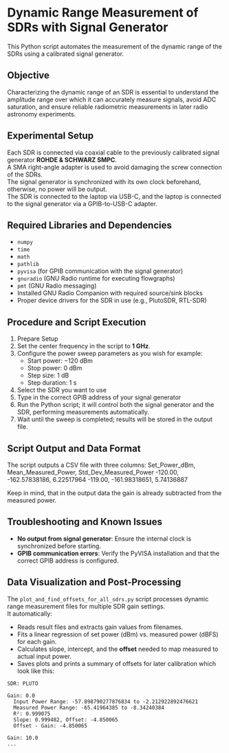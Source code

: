 # Dynamic Range Measurement of SDRs with Signal Generator

This Python script automates the measurement of the dynamic range of the SDRs using a calibrated signal generator.

## Objective
Characterizing the dynamic range of an SDR is essential to understand the amplitude range over which it can accurately measure signals, avoid ADC saturation, and ensure reliable radiometric measurements in later radio astronomy experiments.

## Experimental Setup
Each SDR is connected via coaxial cable to the previously calibrated signal generator **ROHDE & SCHWARZ SMPC**.  
A SMA right-angle adapter is used to avoid damaging the screw connection of the SDRs.  
The signal generator is synchronized with its own clock beforehand, otherwise, no power will be output.  
The SDR is connected to the laptop via USB-C, and the laptop is connected to the signal generator via a GPIB-to-USB-C adapter.  

## Required Libraries and Dependencies
- `numpy`
- `time`
- `math`
- `pathlib`
- `pyvisa` (for GPIB communication with the signal generator)
- `gnuradio` (GNU Radio runtime for executing flowgraphs)
- `pmt` (GNU Radio messaging)
- Installed GNU Radio Companion with required source/sink blocks
- Proper device drivers for the SDR in use (e.g., PlutoSDR, RTL-SDR)

## Procedure and Script Execution
1. Prepare Setup
2. Set the center frequency in the script to **1 GHz**.
3. Configure the power sweep parameters as you wish for example:  
   - Start power: −120 dBm  
   - Stop power: 0 dBm  
   - Step size: 1 dB  
   - Step duration: 1 s
4. Select the SDR you want to use
5. Type in the correct GPIB address of your signal generator
6. Run the Python script; it will control both the signal generator and the SDR, performing measurements automatically.
7. Wait until the sweep is completed; results will be stored in the output file.

## Script Output and Data Format
The script outputs a CSV file with three columns:
Set_Power_dBm, Mean_Measured_Power, Std_Dev_Measured_Power
-120.00, -162.57838186, 6.22517964
-119.00, -161.98318651, 5.74136887

Keep in mind, that in the output data the gain is already subtracted from the measured power.


## Troubleshooting and Known Issues
- **No output from signal generator**: Ensure the internal clock is synchronized before starting.
- **GPIB communication errors**: Verify the PyVISA installation and that the correct GPIB address is configured.


## Data Visualization and Post-Processing
The `plot_and_find_offsets_for_all_sdrs.py` script processes dynamic range measurement files for multiple SDR gain settings.  
It automatically:
- Reads result files and extracts gain values from filenames.
- Fits a linear regression of set power (dBm) vs. measured power (dBFS) for each gain.
- Calculates slope, intercept, and the **offset** needed to map measured to actual input power.
- Saves plots and prints a summary of offsets for later calibration which look like this:
```text
SDR: PLUTO

Gain: 0.0
  Input Power Range: -57.898790277876834 to -2.212922892476621
  Measured Power Range: -65.41964385 to -8.34240384
  R²: 0.999075
  Slope: 0.999482, Offset: -4.850065
  Offset - Gain: -4.850065

Gain: 10.0
...
```